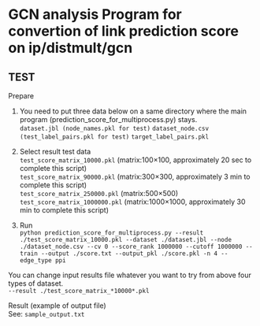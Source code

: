 # GCN analysis Program for convertion of link prediction score on ip/distmult/gcn


## TEST
Prepare
1. You need to put three data below on a same directory where the main program (prediction_score_for_multiprocess.py) stays.  
`dataset.jbl (node_names.pkl for test)`
`dataset_node.csv (test_label_pairs.pkl for test)`
`target_label_pairs.pkl`  

2. Select result test data  
`test_score_matrix_10000.pkl` (matrix:100×100, approximately 20 sec to complete this script)  
`test_score_matrix_90000.pkl` (matrix:300×300, approximately 3 min to complete this script)  
`test_score_matrix_250000.pkl` (matrix:500×500)  
`test_score_matrix_1000000.pkl` (matrix:1000×1000, approximately 30 min to complete this script)  

3. Run  
`python prediction_score_for_multiprocess.py --result ./test_score_matrix_10000.pkl --dataset ./dataset.jbl --node ./dataset_node.csv --cv 0 --score_rank 1000000 --cutoff 1000000 --train --output ./score.txt --output_pkl ./score.pkl -n 4 --edge_type ppi`

You can change input results file whatever you want to try from above four types of dataset.  
`--result ./test_score_matrix_*10000*.pkl`

Result (example of output file)  
See: `sample_output.txt`
